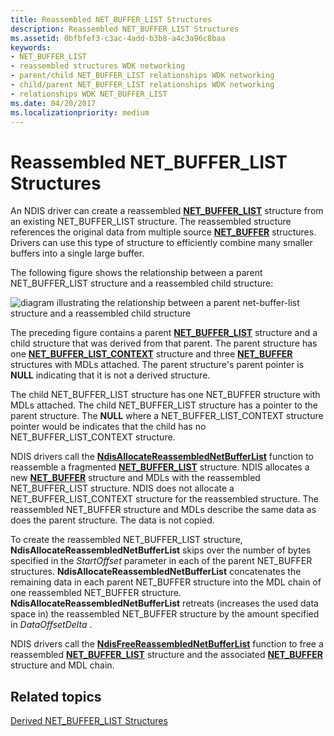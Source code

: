 ```yaml
---
title: Reassembled NET_BUFFER_LIST Structures
description: Reassembled NET_BUFFER_LIST Structures
ms.assetid: 0bfbfef3-c3ac-4add-b3b8-a4c3a96c8baa
keywords:
- NET_BUFFER_LIST
- reassembled structures WDK networking
- parent/child NET_BUFFER_LIST relationships WDK networking
- child/parent NET_BUFFER_LIST relationships WDK networking
- relationships WDK NET_BUFFER_LIST
ms.date: 04/20/2017
ms.localizationpriority: medium
---
```


# Reassembled NET\_BUFFER\_LIST Structures





An NDIS driver can create a reassembled [**NET\_BUFFER\_LIST**](https://msdn.microsoft.com/library/windows/hardware/ff568388) structure from an existing NET\_BUFFER\_LIST structure. The reassembled structure references the original data from multiple source [**NET\_BUFFER**](https://msdn.microsoft.com/library/windows/hardware/ff568376) structures. Drivers can use this type of structure to efficiently combine many smaller buffers into a single large buffer.

The following figure shows the relationship between a parent NET\_BUFFER\_LIST structure and a reassembled child structure:

![diagram illustrating the relationship between a parent net\-buffer\-list structure and a reassembled child structure ](images/netbufferlistreassembled.png)

The preceding figure contains a parent [**NET\_BUFFER\_LIST**](https://msdn.microsoft.com/library/windows/hardware/ff568388) structure and a child structure that was derived from that parent. The parent structure has one [**NET\_BUFFER\_LIST\_CONTEXT**](https://msdn.microsoft.com/library/windows/hardware/ff568389) structure and three [**NET\_BUFFER**](https://msdn.microsoft.com/library/windows/hardware/ff568376) structures with MDLs attached. The parent structure's parent pointer is **NULL** indicating that it is not a derived structure.

The child NET\_BUFFER\_LIST structure has one NET\_BUFFER structure with MDLs attached. The child NET\_BUFFER\_LIST structure has a pointer to the parent structure. The **NULL** where a NET\_BUFFER\_LIST\_CONTEXT structure pointer would be indicates that the child has no NET\_BUFFER\_LIST\_CONTEXT structure.

NDIS drivers call the [**NdisAllocateReassembledNetBufferList**](https://msdn.microsoft.com/library/windows/hardware/ff561614) function to reassemble a fragmented [**NET\_BUFFER\_LIST**](https://msdn.microsoft.com/library/windows/hardware/ff568388) structure. NDIS allocates a new [**NET\_BUFFER**](https://msdn.microsoft.com/library/windows/hardware/ff568376) structure and MDLs with the reassembled NET\_BUFFER\_LIST structure. NDIS does not allocate a NET\_BUFFER\_LIST\_CONTEXT structure for the reassembled structure. The reassembled NET\_BUFFER structure and MDLs describe the same data as does the parent structure. The data is not copied.

To create the reassembled NET\_BUFFER\_LIST structure, **NdisAllocateReassembledNetBufferList** skips over the number of bytes specified in the *StartOffset* parameter in each of the parent NET\_BUFFER structures. **NdisAllocateReassembledNetBufferList** concatenates the remaining data in each parent NET\_BUFFER structure into the MDL chain of one reassembled NET\_BUFFER structure. **NdisAllocateReassembledNetBufferList** retreats (increases the used data space in) the reassembled NET\_BUFFER structure by the amount specified in *DataOffsetDelta* .

NDIS drivers call the [**NdisFreeReassembledNetBufferList**](https://msdn.microsoft.com/library/windows/hardware/ff562594) function to free a reassembled [**NET\_BUFFER\_LIST**](https://msdn.microsoft.com/library/windows/hardware/ff568388) structure and the associated [**NET\_BUFFER**](https://msdn.microsoft.com/library/windows/hardware/ff568376) structure and MDL chain.

## Related topics


[Derived NET\_BUFFER\_LIST Structures](derived-net-buffer-list-structures.md)

 

 







